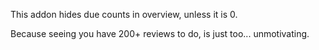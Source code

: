 This addon hides due counts in overview, unless it is 0.

Because seeing you have 200+ reviews to do, is just too... unmotivating.